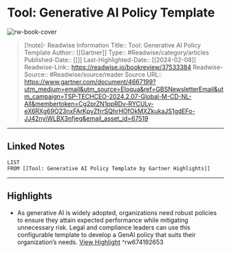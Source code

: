 # Tool: Generative AI Policy Template

![rw-book-cover](https://readwise-assets.s3.amazonaws.com/media/uploaded_book_covers/profile_174804/gartner-tile_oGKV5yA.jpg)
<br>
>[!note]- Readwise Information
>Title:: Tool: Generative AI Policy Template
>Author:: [[Gartner]]
>Type:: #Readwise/category/articles
>Published-Date:: [[]]
>Last-Highlighted-Date:: [[2024-02-08]]
>Readwise-Link:: https://readwise.io/bookreview/37533384
>Readwise-Source:: #Readwise/source/reader
>Source URL:: https://www.gartner.com/document/4667199?utm_medium=email&utm_source=Eloqua&ref=GBSNewsletterEmail&utm_campaign=TSP-TECHCEO-2024.2.07-Global-M-CD-NL-All&membertoken=Cg2prZN1ppRDv-RYCULy-eX6RXg69O23nxFArKpyZfrrSQhrHOfOkMXZkukaJS1gdEFo-JJ42nyiWLBX3nfjeg&email_asset_id=67519
--- 

## Linked Notes
```dataview
LIST
FROM [[Tool: Generative AI Policy Template by Gartner Highlights]]
```

---

## Highlights
- As generative AI is widely adopted, organizations need robust policies to ensure they attain expected performance while mitigating unnecessary risk. Legal and compliance leaders can use this configurable template to develop a GenAI policy that suits their organization’s needs. [View Highlight](https://readwise.io/open/674192653) ^rw674192653
